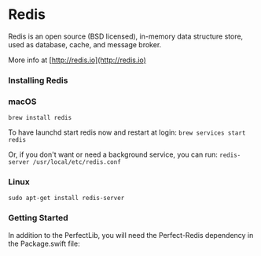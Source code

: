 # Redis

Redis is an open source (BSD licensed), in-memory data structure store, used as database, cache, and message broker.

More info at [http://redis.io](http://redis.io)

### Installing Redis

### macOS

```
brew install redis
```

To have launchd start redis now and restart at login: ```brew services start redis```
  
Or, if you don't want or need a background service, you can run: ```redis-server /usr/local/etc/redis.conf```

### Linux

```
sudo apt-get install redis-server
```

### Getting Started

In addition to the PerfectLib, you will need the Perfect-Redis dependency in the Package.swift file:

